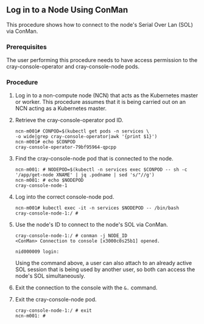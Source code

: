 ## Log in to a Node Using ConMan

This procedure shows how to connect to the node's Serial Over Lan (SOL) via ConMan.

### Prerequisites

The user performing this procedure needs to have access permission to the cray-console-operator and cray-console-node pods.

### Procedure

1. Log in to a non-compute node (NCN) that acts as the Kubernetes master or worker. This procedure assumes that it is being carried out on an NCN acting as a Kubernetes master.

2. Retrieve the cray-console-operator pod ID.

    ```
    ncn-m001# CONPOD=$(kubectl get pods -n services \
    -o wide|grep cray-console-operator|awk '{print $1}')
    ncn-m001# echo $CONPOD
    cray-console-operator-79bf95964-qpcpp
    ```

3. Find the cray-console-node pod that is connected to the node.

    ```
    ncn-m001: # NODEPOD=$(kubectl -n services exec $CONPOD -- sh -c '/app/get-node XNAME' | jq .podname | sed 's/"//g')
    ncn-m001: # echo $NODEPOD
    cray-console-node-1
    ```

4. Log into the correct console-node pod.

    ```
    ncn-m001# kubectl exec -it -n services $NODEPOD -- /bin/bash
    cray-console-node-1:/ # 
    ```

5. Use the node's ID to connect to the node's SOL via ConMan.

    ```
    cray-console-node-1:/ # conman -j NODE_ID
    <ConMan> Connection to console [x3000c0s25b1] opened.

    nid000009 login:
    ```
    Using the command above, a user can also attach to an already active SOL session that is being used by another user, so both can access the node's SOL simultaneously.

6. Exit the connection to the console with the `&.` command.

7. Exit the cray-console-node pod.

    ```
    cray-console-node-1:/ # exit
    ncn-m001: #
    ```
